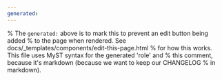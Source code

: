 ```yaml
---
generated:
---
```


% The `generated:` above is to mark this to prevent an edit button being added
% to the page when rendered. See docs/_templates/components/edit-this-page.html
% for how this works. This file uses MyST syntax for the generated 'role' and
% this comment, because it's markdown (because we want to keep our CHANGELOG
% in markdown).

```{include} ../CHANGELOG.md
```

